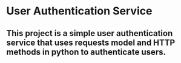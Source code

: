 # User Authentication Service

## This project is a simple user authentication service that uses requests model and HTTP methods in python to authenticate users.